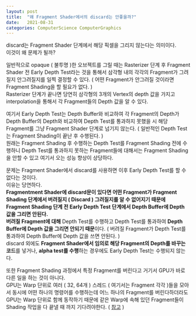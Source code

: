 ```yaml
---
layout: post
title:  "왜 Fragment Shader에서의 discard는 안좋을까?"
date:   2021-08-31
categories: ComputerScience ComputerGraphics
---
```


discard는 Fragment Shader 단계에서 해당 픽셀을 그리지 않는다는 의미이다.      
이것이 왜 문제가 될까?     

일반적으로 opaque ( 불투명 )한 오브젝트를 그릴 때는 Rasterizer 단계 후 Fragment Shader 전 Early Depth Test라는 것을 통해서 삼각형 내의 각각의 Fragment가 그려질지 안그려질지를 일찍 결정할 수 있다. ( 어떤 Fragment가 안그려질 것이라면 Fragment Shading을 할 필요가 없다. )                   
Rasterizer 단계가 끝나면 당연히 삼각형의 3개의 Vertex의 depth 값을 가지고 interpolation을 통해서 각 Fragment들의 Depth 값을 알 수 있다.          

여기서 Early Depth Test는 Depth Buffer와 비교하여 각 Fragment의 Depth가 Depth Buffer의 Depth와 비교하여 Depth Test를 통과하지 못했을 시 해당 Fragment를 그냥 Fragment Shader 단계로 넘기지 않는다. ( 일반적인 Depth Test는 Fragment Shading이 끝난 후 수행된다. )                                     
원래는 Fragment Shading 후 수행하는 Depth Test를 Fragment Shading 전에 수행하니 Depth Test를 통과하지 못하는 Fragment들에 대해서는 Fragment Shading을 안할 수 있고 여기서 오는 성능 향상이 상당하다.           

문제는 Fragment Shader에서 discard를 사용하면 이후 Early Depth Test를 할 수 없다는 것이다.    
이유는 당연하다.                  
**Fragmentment Shader에 discard문이 있다면 어떤 Fragment가 Fragment Shading 단계에서 버려질지 ( Discard ) 그려질지를 알 수 없어지기 때문에 Fragment Shading 단계 전 Early Depth Test 단계에서 Depth Buffer에 Depth 값을 그리면 안된다.**      
**버려질 Fragment에 대해** Depth Test를 수행하고 Depth Test를 통과하여 **Depth Buffer에 Depth 값을 그리면 안되기 때문**이다. ( 버려질 Fragment가 Depth Test를 통과하여 Depth Buffer에 Depth 값을 쓰면 안된다. )                           
discard 외에도 **Fragment Shader에서 임의로 해당 Fragment의 Depth를 바꾸는 코드**를 넣거나, **alpha test를 수행**하는 경우에도 Early Depth Test는 수행되지 않는다.            

또한 Fragment Shading 과정에서 특정 Fragment를 버린다고 거기서 GPU가 바로 다른 일을 하는 것이 아니다.       
GPU는 Warp 단위로 여러 ( 32, 64개 ) 스레드 ( 여기서는 Fragment 각각 )들을 모아서 동시에 어떤 하나의 명령어를 수행하는데 어느 하나의 Fragment를 버린다하더라도 GPU는 Warp 단위로 함께 동작하기 때문에 같은 Warp에 속해 있던 Fragment들이 Shading 작업을 다 끝낼 때 까지 기다려야한다. ( [참고](https://sungjjinkang.github.io/computerscience/computergraphics/2021/09/09/shader_if.html) )             
